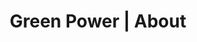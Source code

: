 ---
title: "Green Power | About"
# description: "Description"
meta:
  description: "Green Power is a proactive developer, bringing British enthusiasm and speed to creating a turnkey solution to Solar and other technologies to your home or commercial property."

og:
  title: "Green Power | About"
  description: "Green Power is a proactive developer, bringing British enthusiasm and speed to creating a turnkey solution to Solar and other technologies to your home or commercial property" 
  type: "website"
  url: "ge/about"
  image: "images/logo/logo.png"

slider:
  newsbanner : "images/banner/news-banner.jpg"
  title : "Über"
  desc : "Ein weltweiter Distributor von Solarbedarf"

block:
  icon5 : "icon/icon5.svg"
  whoweare : "Wer wir sind"
  title : "Weltweit führend in Richtung nachhaltiger, erschwinglicher und sauberer Energie"
  desc1 : "Bei dolore magna aliqua enim veniam quis nostrud minim exercitation ulamco aliquip exa commodo consequat duis aute irure dolor reprehen derit voluptate cillum dole afugiat nula pariatur vitae."
  desc2 : "Sagittis dia facilisis convalis dictumst sed ipsum tempore. Excepteur sint occaecat aidata non proident qu officia deserunt mollit anim."
  span : "wie wir energie erzeugen"
  ab1 : "img/about/ab1.jpg"
  ab2 : "img/about/ab2.jpg"
  ab3 : "img/about/ab3.jpg"

block2:
  video : "video/video1.mp4"
  stateofart : "images/state-of-art-icon.png"
  bestalticon : "images/best-alternate-icon.png"
  globalexpertise : "images/global-expertise-icon.png"
  title1 : "Problemlose schnelle Installation"
  title2 : "Schneller Lebenszyklus-Service-Support"
  title3 : "Grüner Solarstrom und sauberer Strom"
  title4 : "100 % wartungsfreies System"

block3:
  step1 : "images/step1.jpg"
  step2 : "images/step2.jpg"
  step3 : "images/step3.jpg"
  span : "wie wir arbeiten"
  title : "Unser Arbeitsprozess"
  desc : "Alle Funktionen einschließlich Lieferkette, Wertschöpfungskette, Projektplanung, Fertigung, Service und Ersatzteile, Technologie, Forschung und Entwicklung usw. werden zu einem kompletten Lösungspaket integriert."
  h31 : "Projektplanung"
  desc1 : "Green Power gehört zu den weltweit führenden Anbietern von Lösungen für erneuerbare Energien, die revolutionieren."
  h32 : "Forschung & Analyse"
  desc2 : "Green Power gehört zu den weltweit führenden Anbietern von Lösungen für erneuerbare Energien, die revolutionieren."
  h33 : "Mach es möglich"
  desc3 : "Green Power gehört zu den weltweit führenden Anbietern von Lösungen für erneuerbare Energien, die revolutionieren."
  step : "Schritt"
    
draft: false
---